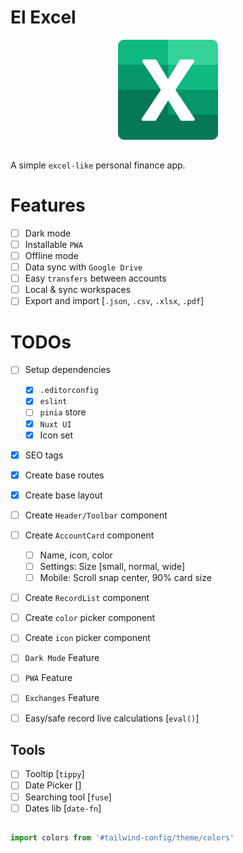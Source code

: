 # El Excel

<img style="margin: 0 auto 32px; width: 160px; display: block" src="./src/public/logo.svg" />

A simple `excel-like` personal finance app.


# Features

- [ ] Dark mode
- [ ] Installable `PWA`
- [ ] Offline mode
- [ ] Data sync with `Google Drive`
- [ ] Easy `transfers` between accounts
- [ ] Local & sync workspaces
- [ ] Export and import [`.json`, `.csv`, `.xlsx`, `.pdf`]

# TODOs

- [ ] Setup dependencies
  - [x] `.editorconfig`
  - [x] `eslint`
  - [ ] `pinia` store
  - [x] `Nuxt UI`
  - [x] Icon set
- [x] SEO tags
- [x] Create base routes
- [x] Create base layout
- [ ] Create `Header/Toolbar` component
- [ ] Create `AccountCard` component
  - [ ] Name, icon, color
  - [ ] Settings: Size [small, normal, wide]
  - [ ] Mobile: Scroll snap center, 90% card size
- [ ] Create `RecordList` component
- [ ] Create `color` picker component
- [ ] Create `icon` picker component

- [ ] `Dark Mode` Feature
- [ ] `PWA` Feature
- [ ] `Exchanges` Feature
- [ ] Easy/safe record live calculations [`eval()`]

## Tools
- [ ] Tooltip [`tippy`]
- [ ] Date Picker []
- [ ] Searching tool [`fuse`]
- [ ] Dates lib [`date-fn`]

##
```ts
import colors from '#tailwind-config/theme/colors'
```
